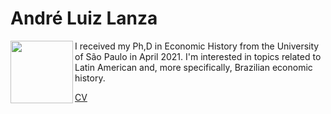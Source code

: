 # André Luiz Lanza

<img align="left" width="100" height="100" src="https://www.dropbox.com/s/l8dg67lqba9q4la/IMG-20190729-WA0035.jpg?dl=0">
I received my Ph,D in Economic History from the University of São Paulo in April 2021. I'm interested in topics related to Latin American and, more specifically, Brazilian economic history. 

[CV](https://andreluizlanza.github.io/andrelanza/CV_ago.pdf)